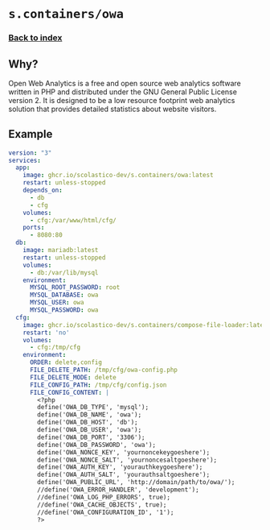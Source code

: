 # `s.containers/owa`
### [Back to index](../../README.md)

## Why?
Open Web Analytics is a free and open source web analytics software written in PHP and distributed
under the GNU General Public License version 2. It is designed to be a low resource footprint web
analytics solution that provides detailed statistics about website visitors.

## Example
```yml
version: "3"
services:
  app:
    image: ghcr.io/scolastico-dev/s.containers/owa:latest
    restart: unless-stopped
    depends_on:
      - db
      - cfg
    volumes:
      - cfg:/var/www/html/cfg/
    ports:
      - 8080:80
  db:
    image: mariadb:latest
    restart: unless-stopped
    volumes:
      - db:/var/lib/mysql
    environment:
      MYSQL_ROOT_PASSWORD: root
      MYSQL_DATABASE: owa
      MYSQL_USER: owa
      MYSQL_PASSWORD: owa
  cfg:
    image: ghcr.io/scolastico-dev/s.containers/compose-file-loader:latest
    restart: 'no'
    volumes:
      - cfg:/tmp/cfg
    environment:
      ORDER: delete,config
      FILE_DELETE_PATH: /tmp/cfg/owa-config.php
      FILE_DELETE_MODE: delete
      FILE_CONFIG_PATH: /tmp/cfg/config.json
      FILE_CONFIG_CONTENT: |
        <?php
        define('OWA_DB_TYPE', 'mysql');
        define('OWA_DB_NAME', 'owa');
        define('OWA_DB_HOST', 'db');
        define('OWA_DB_USER', 'owa');
        define('OWA_DB_PORT', '3306');
        define('OWA_DB_PASSWORD', 'owa');
        define('OWA_NONCE_KEY', 'yournoncekeygoeshere');
        define('OWA_NONCE_SALT', 'yournoncesaltgoeshere');
        define('OWA_AUTH_KEY', 'yourauthkeygoeshere');
        define('OWA_AUTH_SALT', 'yourauthsaltgoeshere');
        define('OWA_PUBLIC_URL', 'http://domain/path/to/owa/');
        //define('OWA_ERROR_HANDLER', 'development');
        //define('OWA_LOG_PHP_ERRORS', true);
        //define('OWA_CACHE_OBJECTS', true);
        //define('OWA_CONFIGURATION_ID', '1');
        ?>
```
